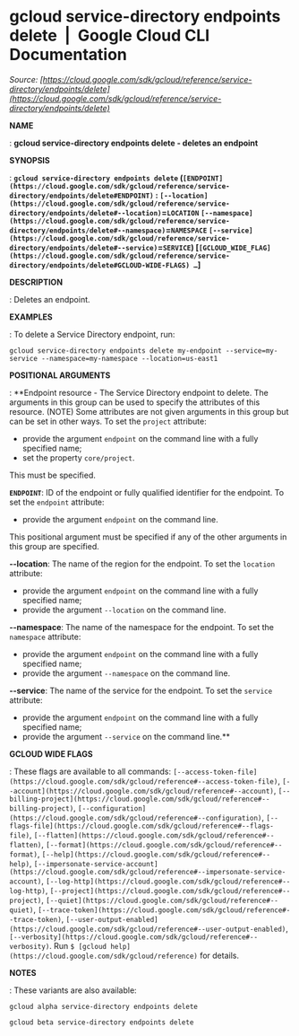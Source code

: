 # gcloud service-directory endpoints delete  |  Google Cloud CLI Documentation

*Source: [https://cloud.google.com/sdk/gcloud/reference/service-directory/endpoints/delete](https://cloud.google.com/sdk/gcloud/reference/service-directory/endpoints/delete)*

**NAME**

: **gcloud service-directory endpoints delete - deletes an endpoint**

**SYNOPSIS**

: **`gcloud service-directory endpoints delete` (`[ENDPOINT](https://cloud.google.com/sdk/gcloud/reference/service-directory/endpoints/delete#ENDPOINT)` : `[--location](https://cloud.google.com/sdk/gcloud/reference/service-directory/endpoints/delete#--location)`=`LOCATION` `[--namespace](https://cloud.google.com/sdk/gcloud/reference/service-directory/endpoints/delete#--namespace)`=`NAMESPACE` `[--service](https://cloud.google.com/sdk/gcloud/reference/service-directory/endpoints/delete#--service)`=`SERVICE`) [`[GCLOUD_WIDE_FLAG](https://cloud.google.com/sdk/gcloud/reference/service-directory/endpoints/delete#GCLOUD-WIDE-FLAGS) …`]**

**DESCRIPTION**

: Deletes an endpoint.

**EXAMPLES**

: To delete a Service Directory endpoint, run:

```
gcloud service-directory endpoints delete my-endpoint --service=my-service --namespace=my-namespace --location=us-east1
```

**POSITIONAL ARGUMENTS**

: **Endpoint resource - The Service Directory endpoint to delete. The arguments in
this group can be used to specify the attributes of this resource. (NOTE) Some
attributes are not given arguments in this group but can be set in other ways.
To set the `project` attribute:

- provide the argument `endpoint` on the command line with a fully
specified name;
- set the property `core/project`.

This must be specified.

**`ENDPOINT`**:
ID of the endpoint or fully qualified identifier for the endpoint.
To set the `endpoint` attribute:

- provide the argument `endpoint` on the command line.

This positional argument must be specified if any of the other arguments in this
group are specified.

**--location**:
The name of the region for the endpoint.
To set the `location` attribute:

- provide the argument `endpoint` on the command line with a fully
specified name;
- provide the argument `--location` on the command line.

**--namespace**:
The name of the namespace for the endpoint.
To set the `namespace` attribute:

- provide the argument `endpoint` on the command line with a fully
specified name;
- provide the argument `--namespace` on the command line.

**--service**:
The name of the service for the endpoint.
To set the `service` attribute:

- provide the argument `endpoint` on the command line with a fully
specified name;
- provide the argument `--service` on the command line.**

**GCLOUD WIDE FLAGS**

: These flags are available to all commands: `[--access-token-file](https://cloud.google.com/sdk/gcloud/reference#--access-token-file)`,
`[--account](https://cloud.google.com/sdk/gcloud/reference#--account)`, `[--billing-project](https://cloud.google.com/sdk/gcloud/reference#--billing-project)`,
`[--configuration](https://cloud.google.com/sdk/gcloud/reference#--configuration)`,
`[--flags-file](https://cloud.google.com/sdk/gcloud/reference#--flags-file)`,
`[--flatten](https://cloud.google.com/sdk/gcloud/reference#--flatten)`, `[--format](https://cloud.google.com/sdk/gcloud/reference#--format)`, `[--help](https://cloud.google.com/sdk/gcloud/reference#--help)`, `[--impersonate-service-account](https://cloud.google.com/sdk/gcloud/reference#--impersonate-service-account)`,
`[--log-http](https://cloud.google.com/sdk/gcloud/reference#--log-http)`,
`[--project](https://cloud.google.com/sdk/gcloud/reference#--project)`, `[--quiet](https://cloud.google.com/sdk/gcloud/reference#--quiet)`, `[--trace-token](https://cloud.google.com/sdk/gcloud/reference#--trace-token)`, `[--user-output-enabled](https://cloud.google.com/sdk/gcloud/reference#--user-output-enabled)`,
`[--verbosity](https://cloud.google.com/sdk/gcloud/reference#--verbosity)`.
Run `$ [gcloud help](https://cloud.google.com/sdk/gcloud/reference)` for details.

**NOTES**

: These variants are also available:

```
gcloud alpha service-directory endpoints delete
```

```
gcloud beta service-directory endpoints delete
```